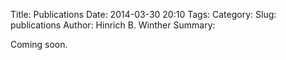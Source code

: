 Title: Publications
Date: 2014-03-30 20:10
Tags: 
Category: 
Slug: publications
Author: Hinrich B. Winther
Summary: 

Coming soon.
